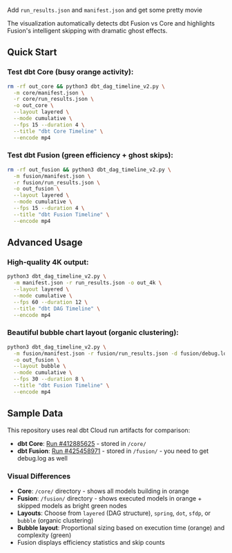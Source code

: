 Add `run_results.json` and `manifest.json` and get some pretty movie

The visualization automatically detects dbt Fusion vs Core and highlights Fusion's intelligent skipping with dramatic ghost effects.

## Quick Start

### Test dbt Core (busy orange activity):
```bash
rm -rf out_core && python3 dbt_dag_timeline_v2.py \
  -m core/manifest.json \
  -r core/run_results.json \
  -o out_core \
  --layout layered \
  --mode cumulative \
  --fps 15 --duration 4 \
  --title "dbt Core Timeline" \
  --encode mp4
```

### Test dbt Fusion (green efficiency + ghost skips):
```bash
rm -rf out_fusion && python3 dbt_dag_timeline_v2.py \
  -m fusion/manifest.json \
  -r fusion/run_results.json \
  -o out_fusion \
  --layout layered \
  --mode cumulative \
  --fps 15 --duration 4 \
  --title "dbt Fusion Timeline" \
  --encode mp4
```

## Advanced Usage

### High-quality 4K output:
```bash
python3 dbt_dag_timeline_v2.py \
  -m manifest.json -r run_results.json -o out_4k \
  --layout layered \
  --mode cumulative \
  --fps 60 --duration 12 \
  --title "dbt DAG Timeline" \
  --encode mp4
```

### Beautiful bubble chart layout (organic clustering):
```bash
python3 dbt_dag_timeline_v2.py \
  -m fusion/manifest.json -r fusion/run_results.json -d fusion/debug.log \
  -o out_fusion \
  --layout bubble \
  --mode cumulative \
  --fps 30 --duration 8 \
  --title "dbt Fusion Timeline" \
  --encode mp4
```

## Sample Data

This repository uses real dbt Cloud run artifacts for comparison:

- **dbt Core**: [Run #412885625](https://cloud.getdbt.com/deploy/1/projects/672/runs/412885625?tabId=artifacts) - stored in `/core/`
- **dbt Fusion**: [Run #425458971](https://cloud.getdbt.com/deploy/1/projects/672/runs/425458971) - stored in `/fusion/` - you need to get debug.log as well

### Visual Differences
- **Core**: `/core/` directory - shows all models building in orange
- **Fusion**: `/fusion/` directory - shows executed models in orange + skipped models as bright green nodes
- **Layouts**: Choose from `layered` (DAG structure), `spring`, `dot`, `sfdp`, or `bubble` (organic clustering)
- **Bubble layout**: Proportional sizing based on execution time (orange) and complexity (green)
- Fusion displays efficiency statistics and skip counts

 
